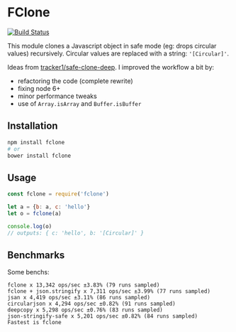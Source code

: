 # FClone

[![Build Status](https://travis-ci.org/soyuka/fclone.svg?branch=master)](https://travis-ci.org/soyuka/fclone)

This module clones a Javascript object in safe mode (eg: drops circular values) recursively. Circular values are replaced with a string: `'[Circular]'`.

Ideas from [tracker1/safe-clone-deep](https://github.com/tracker1/safe-clone-deep). I improved the workflow a bit by:
- refactoring the code (complete rewrite)
- fixing node 6+
- minor performance tweaks
- use of `Array.isArray` and `Buffer.isBuffer`

## Installation

```bash
npm install fclone
# or
bower install fclone
```

## Usage

```javascript
const fclone = require('fclone')

let a = {b: a, c: 'hello'}
let o = fclone(a)

console.log(o)
// outputs: { c: 'hello', b: '[Circular]' }
```

## Benchmarks

Some benchs:

```
fclone x 13,342 ops/sec ±3.83% (79 runs sampled)
fclone + json.stringify x 7,311 ops/sec ±3.99% (77 runs sampled)
jsan x 4,419 ops/sec ±3.11% (86 runs sampled)
circularjson x 4,294 ops/sec ±0.82% (91 runs sampled)
deepcopy x 5,298 ops/sec ±0.76% (83 runs sampled)
json-stringify-safe x 5,201 ops/sec ±0.82% (84 runs sampled)
Fastest is fclone
```
